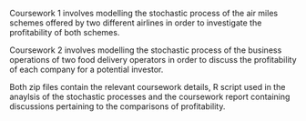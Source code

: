 Coursework 1 involves modelling the stochastic process of the air miles schemes offered by two different airlines in order to investigate the profitability of both schemes.

Coursework 2 involves modelling the stochastic process of the business operations of two food delivery operators in order to discuss the profitability of each company for a potential investor.

Both zip files contain the relevant coursework details, R script used in the anaylsis of the stochastic processes and the coursework report containing discussions pertaining to the comparisons of profitability.
